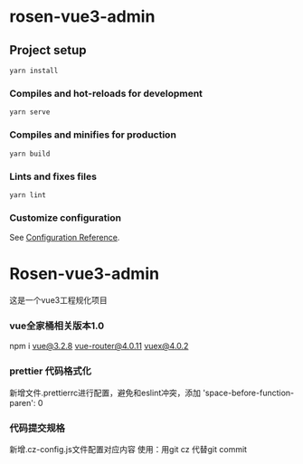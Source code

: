 # rosen-vue3-admin

## Project setup
```
yarn install
```

### Compiles and hot-reloads for development
```
yarn serve
```

### Compiles and minifies for production
```
yarn build
```

### Lints and fixes files
```
yarn lint
```

### Customize configuration
See [Configuration Reference](https://cli.vuejs.org/config/).
# Rosen-vue3-admin
这是一个vue3工程规化项目

### vue全家桶相关版本1.0
npm i vue@3.2.8 vue-router@4.0.11 vuex@4.0.2

### prettier 代码格式化
新增文件.prettierrc进行配置，避免和eslint冲突，添加   'space-before-function-paren': 0

### 代码提交规格
新增.cz-config.js文件配置对应内容
使用：用git cz 代替git commit

